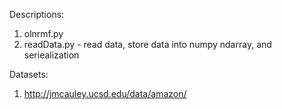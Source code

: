Descriptions:
1. olnrmf.py         
2. readData.py    - read data, store data into numpy ndarray, and seriealization

Datasets:
1. http://jmcauley.ucsd.edu/data/amazon/
